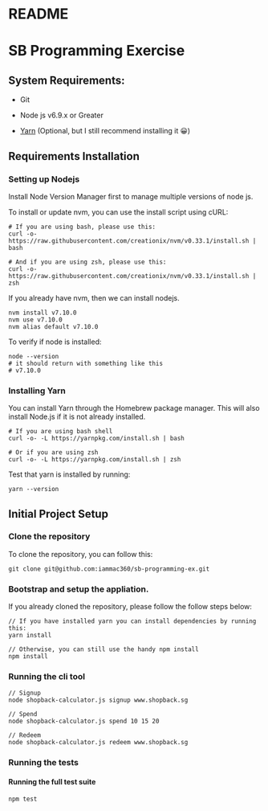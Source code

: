 # README


# SB Programming Exercise

## System Requirements:

* Git

* Node js v6.9.x or Greater

* [Yarn](https://yarnpkg.com/en/docs/install) (Optional, but I still recommend installing it 😀)

## Requirements Installation

### Setting up Nodejs

Install Node Version Manager first to manage multiple versions of node js.

To install or update nvm, you can use the install script using cURL:

```
# If you are using bash, please use this:
curl -o- https://raw.githubusercontent.com/creationix/nvm/v0.33.1/install.sh | bash

# And if you are using zsh, please use this:
curl -o- https://raw.githubusercontent.com/creationix/nvm/v0.33.1/install.sh | zsh
```

If you already have nvm, then we can install nodejs.

```
nvm install v7.10.0
nvm use v7.10.0
nvm alias default v7.10.0
```

To verify if node is installed:

```
node --version
# it should return with something like this
# v7.10.0
```

### Installing Yarn

You can install Yarn through the Homebrew package manager. This will also install Node.js if it is not already installed.

```
# If you are using bash shell
curl -o- -L https://yarnpkg.com/install.sh | bash

# Or if you are using zsh
curl -o- -L https://yarnpkg.com/install.sh | zsh
```

Test that yarn is installed by running:

```
yarn --version
```

## Initial Project Setup

### Clone the repository

To clone the repository, you can follow this:

```
git clone git@github.com:iammac360/sb-programming-ex.git
```

### Bootstrap and setup the appliation.

If you already cloned the repository, please follow the follow steps below:

```
// If you have installed yarn you can install dependencies by running this:
yarn install

// Otherwise, you can still use the handy npm install
npm install
```

### Running the cli tool

```
// Signup
node shopback-calculator.js signup www.shopback.sg

// Spend
node shopback-calculator.js spend 10 15 20

// Redeem
node shopback-calculator.js redeem www.shopback.sg
```

### Running the tests


#### Running the full test suite
```
npm test
```
